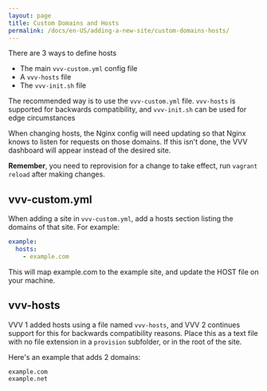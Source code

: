 ```yaml
---
layout: page
title: Custom Domains and Hosts
permalink: /docs/en-US/adding-a-new-site/custom-domains-hosts/
---
```


There are 3 ways to define hosts

 - The main `vvv-custom.yml` config file
 - A `vvv-hosts` file
 - The `vvv-init.sh` file

The recommended way is to use the `vvv-custom.yml` file. `vvv-hosts` is supported for backwards compatibility, and `vvv-init.sh` can be used for edge circumstances

When changing hosts, the Nginx config will need updating so that Nginx knows to listen for requests on those domains. If this isn't done, the VVV dashboard will appear instead of the desired site.

**Remember**, you need to reprovision for a change to take effect, run `vagrant reload` after making changes.

## vvv-custom.yml

When adding a site in `vvv-custom.yml`, add a hosts section listing the domains of that site. For example:

```YAML
example:
  hosts:
    - example.com
```

This will map example.com to the example site, and update the HOST file on your machine.

## vvv-hosts

VVV 1 added hosts using a file named `vvv-hosts`, and VVV 2 continues support for this for backwards compatibility reasons. Place this as a text file with no file extension in a `provision` subfolder, or in the root of the site.

Here's an example that adds 2 domains:

```
example.com
example.net
```
